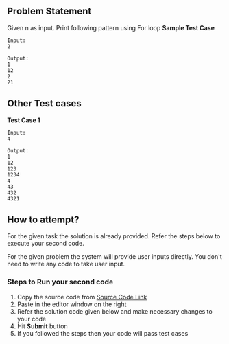 ## Problem Statement
Given n as input. Print following pattern using For loop
**Sample Test Case**
```
Input:
2

Output:
1
12
2
21
```
## Other Test cases
**Test Case 1**
```
Input:
4

Output:
1
12
123
1234
4
43
432
4321
```


## How to attempt?
For the given task the solution is already provided. Refer the steps below to execute your second code.

For the given problem the system will provide user inputs directly. You don't need to write any code to take user input.

### Steps to Run your second code
1. Copy the source code from [Source Code Link](https://raw.githubusercontent.com/Aartiarora22/Lab_assignments/main/P1/T3/Main.java)
2. Paste in the editor window on the right
3. Refer the solution code given below and make necessary changes to your code
4. Hit **Submit** button
5. If you followed the steps then your code will pass test cases

